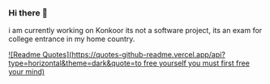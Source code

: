 ### Hi there 👋

i am currently working on Konkoor its not a software project, its an exam for college entrance in my home country.

[![Readme Quotes](https://quotes-github-readme.vercel.app/api?type=horizontal&theme=dark&quote=to free yourself you must first free your mind)](https://github.com/piyushsuthar/github-readme-quotes)
